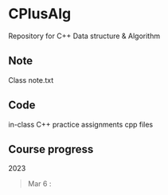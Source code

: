 # CPlusAlg
Repository for C++ Data structure &amp; Algorithm

## Note

Class note.txt

## Code

in-class C++ practice assignments cpp files

## Course progress

2023

> Mar 6 : 

